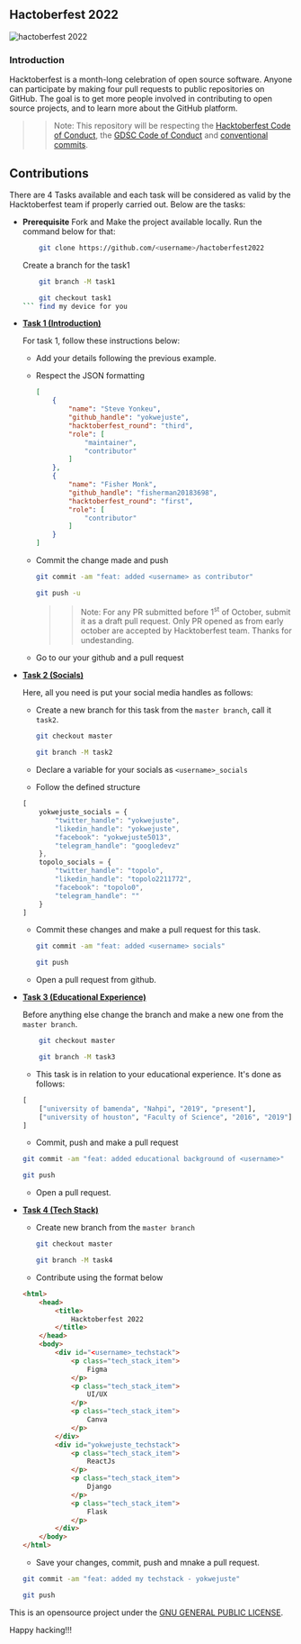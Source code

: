 ## Hactoberfest 2022

![hactoberfest 2022](https://res.cloudinary.com/practicaldev/image/fetch/s--ds97LCK---/c_imagga_scale,f_auto,fl_progressive,h_420,q_auto,w_1000/https://dev-to-uploads.s3.amazonaws.com/uploads/articles/ymlmr15l83rrjq8natft.jpg)

### Introduction

Hacktoberfest is a month-long celebration of open source software. Anyone can participate by making four pull requests to public repositories on GitHub. The goal is to get more people involved in contributing to open source projects, and to learn more about the GitHub platform.


>> Note: This repository will be respecting the [Hacktoberfest Code of Conduct](https://hacktoberfest.digitalocean.com/details#conduct), the [GDSC Code of Conduct](https://gdsc.community.dev/participation-terms/) and [conventional commits](https://www.freecodecamp.org/news/how-to-write-better-git-commit-messages/).


## Contributions

There are 4 Tasks available and each task will be considered as valid by the Hacktoberfest team if properly carried out. Below are the tasks:

- **Prerequisite**
    Fork and Make the project available locally. Run the command below for that:

    ```bash
        git clone https://github.com/<username>/hactoberfest2022
    ```
    Create a branch for the task1
    ```bash
        git branch -M task1

        git checkout task1
    ``` find my device for you 

- [**Task 1 (Introduction)**](./Task1/README.md)

    For task 1, follow these instructions below:
    - Add your details following the previous example.
    - Respect the JSON formatting
        ```json
        [
            {
                "name": "Steve Yonkeu",
                "github_handle": "yokwejuste",
                "hacktoberfest_round": "third",
                "role": [
                    "maintainer",
                    "contributor"
                ]
            },
            {
                "name": "Fisher Monk",
                "github_handle": "fisherman20183698",
                "hacktoberfest_round": "first",
                "role": [
                    "contributor"
                ]
            }
        ]
        ```
    - Commit the change made and push

        ```bash
        git commit -am "feat: added <username> as contributor"

        git push -u

        ```
      >> Note: For any PR submitted before 1<sup>st</sup> of October, submit it as a draft pull request. Only PR opened as from early october are accepted by Hacktoberfest team. Thanks for undestanding.
    - Go to our your github and a pull request
- [**Task 2 (Socials)**](./Task2/README.md)

    Here, all you need is put your social media handles as follows:
    - Create a new branch for this task from the `master branch`, call it `task2`.

        ```bash
        git checkout master

        git branch -M task2
        ```
    - Declare a variable for your socials as `<username>_socials`
    - Follow the defined structure
    ```javascript
    [
        yokwejuste_socials = {
            "twitter_handle": "yokwejuste",
            "likedin_handle": "yokwejuste",
            "facebook": "yokwejuste5013",
            "telegram_handle": "googledevz"
        },
        topolo_socials = {
            "twitter_handle": "topolo",
            "likedin_handle": "topolo2211772",
            "facebook": "topolo0",
            "telegram_handle": ""
        }
    ]
    ```
    - Commit these changes and make a pull request for this task.
        ```bash
        git commit -am "feat: added <username> socials"

        git push
        ```
    - Open a pull request from github.

- [**Task 3 (Educational Experience)**](./Task3/README.md)

    Before anything else change the branch and make a new one from the `master branch`.
    ```bash
        git checkout master

        git branch -M task3
    ```
    - This task is in relation to your educational experience. It's done as follows:
    ```python
    [
        ["university of bamenda", "Nahpi", "2019", "present"],
        ["university of houston", "Faculty of Science", "2016", "2019"],
    ]
    ```
    - Commit, push and make a pull request
    ```bash
    git commit -am "feat: added educational background of <username>"

    git push
    ```
    - Open a pull request.
    
- [**Task 4 (Tech Stack)**](./Task4/README.md)

    - Create new branch from the `master branch`
        ```bash
        git checkout master

        git branch -M task4
        ```
    - Contribute using the format below
    ```html
    <html>
        <head>
            <title>
                Hacktoberfest 2022
            </title>
        </head>
        <body>
            <div id="<username>_techstack">
                <p class="tech_stack_item">
                    Figma
                </p>
                <p class="tech_stack_item">
                    UI/UX
                </p>
                <p class="tech_stack_item">
                    Canva
                </p>
            </div>
            <div id="yokwejuste_techstack">
                <p class="tech_stack_item">
                    ReactJs
                </p>
                <p class="tech_stack_item">
                    Django
                </p>
                <p class="tech_stack_item">
                    Flask
                </p>
            </div>
        </body>
    </html>
    ```
    - Save your changes, commit, push and mnake a pull request.
    ```bash
    git commit -am "feat: added my techstack - yokwejuste"

    git push
    ```



This is an opensource project under the [GNU GENERAL PUBLIC LICENSE](./LICENSE).

Happy hacking!!!
